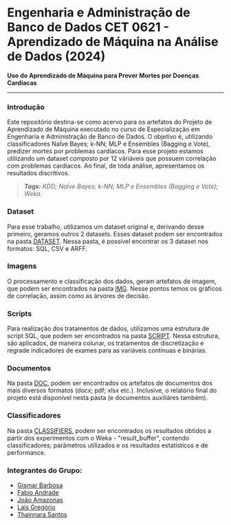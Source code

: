 # Engenharia e Administração de Banco de Dados CET 0621 - Aprendizado de Máquina na Análise de Dados (2024)
**Uso do Aprendizado de Máquina para Prever Mortes por Doenças Cardíacas**

------



### Introdução

Este repositório destina-se como acervo para os artefatos do Projeto de Aprendizado de Máquina executado no curso de Especialização em Engenharia e Administração de Banco de Dados. O objetivo é, utilizando classificadores NaÍve Bayes; k-NN; MLP e Ensembles (Bagging e Vote), predizer mortes por problemas cardíacos. Para esse projeto estamos utilizando um dataset composto por 12 váriáveis que possuem correlação com problemas cardíacos. Ao final, de toda análise, apresentamos os resultados discritivos.

> ***Tags:** KDD; NaÍve Bayes; k-NN; MLP e Ensembles (Bagging e Vote); Weka.*



### Dataset

Para esse trabalho, utilizamos um dataset original e, derivando desse primeiro, geramos outros 2 datasets. Esses dataset podem ser encontrados na pasta [DATASET](https://github.com/gismarb/heart_attack_machine_learning/tree/main/DATASET). Nessa pasta, é possível encontrar os 3 dataset nos formatos: SQL, CSV e ARFF.



### Imagens

O processamento  e classificação dos dados, geram artefatos de imagem, que podem ser encontrados na pasta [IMG](https://github.com/gismarb/heart_attack_data_miner/tree/main/IMG). Nesse pontos temos os gráficos de correlação, assim como as árvores de decisão. 



### Scripts

Para realização dos tratamentos de dados, utilizamos uma estrutura de script SQL, que podem ser encontrados na pasta [SCRIPT](https://github.com/gismarb/heart_attack_machine_learning/tree/main/SCRIPT). Nessa estrutura, são aplicados, de maneira colunar, os tratamentos de discretização e regrade indicadores de exames para as variáveis contínuas e binárias.



### Documentos

Na pasta [DOC](https://github.com/gismarb/heart_attack_machine_learning/tree/main/DOC), podem ser encontrados os artefatos de documentos dos mais diversos formatos (docx; pdf; xlsx etc.). Inclusive, o relatório final do projeto está disponível nesta pasta (e documentos auxiliáres também).



### Classificadores

Na pasta [CLASSIFIERS](https://github.com/gismarb/heart_attack_machine_learning/tree/main/CLASSIFIERS), podem ser encontrados os resultados obtidos a partir dos experimentos com o Weka - "result_buffer", contendo classificadores; parâmetros utilizados e os resultados estatísticos e de performance.



### Integrantes do Grupo:

- [Gismar Barbosa](https://www.linkedin.com/in/gismar/)
- [Fabio Andrade](https://www.linkedin.com/in/fabio-andrade-93440594/)
- [João Amazonas](https://www.linkedin.com/in/joao-amazonas/)
- [Laís Gregório](https://www.linkedin.com/in/la%C3%ADs-fernanda-gregorio-8407451b7/)
- [Thainnara Santos](https://www.linkedin.com/in/thainnara-santos-a41816162/)
